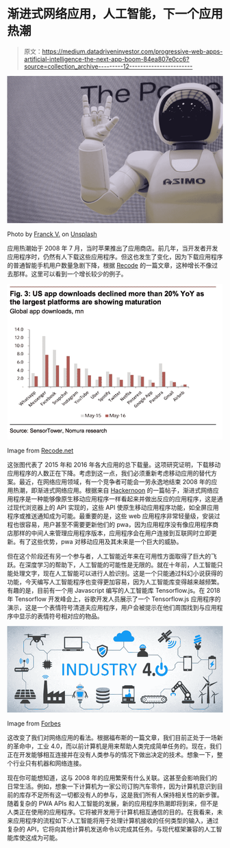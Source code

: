 # 渐进式网络应用，人工智能，下一个应用热潮

> 原文：<https://medium.datadriveninvestor.com/progressive-web-apps-artificial-intelligence-the-next-app-boom-84ea807e0cc6?source=collection_archive---------12----------------------->

![](img/52068257f0c78689fcd02691bfb60529.png)

Photo by [Franck V.](https://unsplash.com/photos/g29arbbvPjo?utm_source=unsplash&utm_medium=referral&utm_content=creditCopyText) on [Unsplash](https://unsplash.com/search/photos/artificial-intelligence?utm_source=unsplash&utm_medium=referral&utm_content=creditCopyText)

应用热潮始于 2008 年 7 月，当时苹果推出了应用商店。前几年，当开发者开发应用程序时，仍然有人下载这些应用程序。但这也发生了变化，因为下载应用程序的普通智能手机用户数量急剧下降，根据 [Recode](https://www.recode.net/2016/6/8/11883518/app-boom-over-snapchat-uber) 的一篇文章，这种增长不像过去那样。这里可以看到一个增长较少的例子。

![](img/e802ade2f1211bcd6e5212da9d3ccd34.png)

Image from [Recode.net](https://www.recode.net/2016/6/8/11883518/app-boom-over-snapchat-uber)

这张图代表了 2015 年和 2016 年各大应用的总下载量。这项研究证明，下载移动应用程序的人数正在下降。考虑到这一点，我们必须重新考虑移动应用的替代方案。最近，在网络应用领域，有一个竞争者可能会一劳永逸地结束 2008 年的应用热潮，即渐进式网络应用。根据来自 [Hackernoon](https://hackernoon.com/progressive-web-apps-the-future-of-mobile-web-app-development-f29257b0dea2) 的一篇帖子，渐进式网络应用程序是一种能够像原生移动应用程序一样看起来并做出反应的应用程序，这是通过现代浏览器上的 API 实现的，这些 API 使原生移动应用程序功能，如全屏应用程序或推送通知成为可能。最重要的是，这些 web 应用程序非常轻量级，安装过程也很容易，用户甚至不需要更新他们的 pwa，因为应用程序没有像应用程序商店那样的中间人来管理应用程序版本，应用程序会在用户连接到互联网时立即更新。有了这些优势，pwa 对移动应用及其未来是一个巨大的威胁。

但在这个阶段还有另一个参与者，人工智能近年来在可用性方面取得了巨大的飞跃。在深度学习的帮助下，人工智能的可能性是无限的。就在十年前，人工智能只能处理文字，现在人工智能可以进行人脸识别。这是一个只能通过科幻小说获得的功能，今天编写人工智能程序也变得更加容易，因为人工智能库变得越来越频繁。有趣的是，目前有一个用 Javascript 编写的人工智能库 Tensorflow.js。在 2018 年 Tensorflow 开发峰会上，谷歌开发人员展示了一个 Tensorflow.js 应用程序的演示，这是一个表情符号清道夫应用程序，用户会被提示在他们周围找到与应用程序中显示的表情符号相对应的物品。

![](img/23edd6fac11c35012a866d78f3d4005c.png)

Image from [Forbes](https://thumbor.forbes.com/thumbor/960x0/https%3A%2F%2Fblogs-images.forbes.com%2Fbernardmarr%2Ffiles%2F2018%2F09%2FAdobeStock_203804824-1200x480.jpg)

这改变了我们对网络应用的看法。根据福布斯的一篇文章，我们目前正处于一场新的革命中，工业 4.0，而以前计算机是用来帮助人类完成简单任务的。现在，我们正在开发能够相互连接并在没有人类参与的情况下做出决定的技术。想象一下，整个行业只有机器和网络连接。

现在你可能想知道，这与 2008 年的应用繁荣有什么关联。这甚至会影响我们的日常生活。例如，想象一下计算机为一家公司订购汽车零件，因为计算机意识到目前的库存不足所有这一切都没有人的参与，这是我们所有人保持相关性的新步骤。随着复杂的 PWA APIs 和人工智能的发展，新的应用程序热潮即将到来，但不是人类正在使用的应用程序。它将被开发用于计算机相互通信的目的。在我看来，未来应用程序的流程如下:人工智能将用于处理计算机接收的任何类型的输入，通过复杂的 API，它将向其他计算机发送命令以完成其任务。与现代框架兼容的人工智能库使这成为可能。